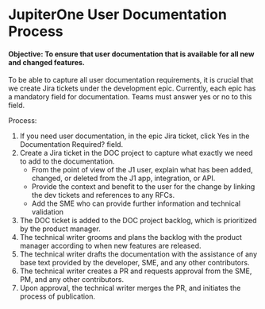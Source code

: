 # JupiterOne User Documentation Process

#### Objective: To ensure that user documentation that is available for all new and changed features.

To be able to capture all user documentation requirements, it is crucial that we create Jira tickets under the development epic. Currently, each epic has a mandatory field for documentation. Teams must answer yes or no to this field. 

Process:

1. If you need user documentation, in the epic Jira ticket, click Yes in the Documentation Required? field.
2. Create a Jira ticket in the DOC project to capture what exactly we need to add to the documentation. 
   - From the point of view of the J1 user, explain what has been added, changed, or deleted from the J1 app, integration, or API.
   - Provide the context and benefit to the user for the change by linking the dev tickets and references to any RFCs.
   - Add the SME who can provide further information and technical validation
3. The DOC ticket is added to the DOC project backlog, which is prioritized by the product manager.
4. The technical writer grooms and plans the backlog with the product manager according to when new features are released.
5. The technical writer drafts the documentation with the assistance of any base text provided by the developer, SME, and any other contributors.
6. The technical writer creates a PR and requests approval from the SME, PM, and any other contributors.
7. Upon approval, the technical writer merges the PR, and initiates the process of publication.